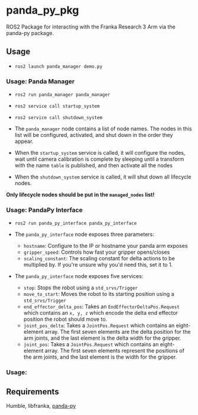 # panda_py_pkg

 ROS2 Package for interacting with the Franka Research 3 Arm via the panda-py package. 

## Usage

- `ros2 launch panda_manager demo.py`

### Usage: Panda Manager

- `ros2 run panda_manager panda_manager`
- `ros2 service call startup_system`
- `ros2 service call shutdown_system`

- The `panda_manager` node contains a list of node names. The nodes in this list will be configured, activated, and shut down in the order they appear.
- When the `startup_system` service is called, it will configure the nodes, wait until camera calibration is complete by sleeping until a transform with the name `table` is published, and then activate all the nodes
- When the `shutdown_system` service is called, it will shut down all lifecycle nodes.

**Only lifecycle nodes should be put in the `managed_nodes` list!**

### Usage: PandaPy Interface

- `ros2 run panda_py_interface panda_py_interface`

- The `panda_py_interface` node exposes three parameters:
  - `hostname`: Configure to the IP or hostname your panda arm exposes
  - `gripper_speed`: Controls how fast your gripper opens/closes
  - `scaling_constant`: The scaling constant for delta actions to be multiplied by. If you're unsure why you'd need this, set it to 1.
 
- The `panda_py_interface` node exposes five services:
  - `stop`: Stops the robot using a `std_srvs/Trigger`
  - `move_to_start`: Moves the robot to its starting position using a `std_srvs/Trigger`
  - `end_effector_delta_pos`: Takes an `EndEffectorDeltaPos.Request` which contains an `x, y, z` which encode the delta end effector position the robot should move to.
  - `joint_pos_delta`: Takes a `JointPos.Request` which contains an eight-element array. The first seven elements are the delta position for the arm joints, and the last element is the delta width for the gripper.
  - `joint_pos`: Takes a `JointPos.Request` which contains an eight-element array. The first seven elements represent the positions of the arm joints, and the last element is the width for the gripper.

### Usage: 


 ## Requirements
Humble, libfranka, [panda-py](https://github.com/JeanElsner/panda-py)
